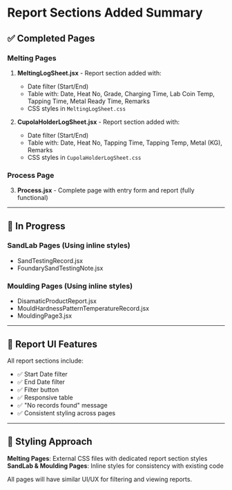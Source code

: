 # Report Sections Added Summary

## ✅ Completed Pages

### Melting Pages
1. **MeltingLogSheet.jsx** - Report section added with:
   - Date filter (Start/End)
   - Table with: Date, Heat No, Grade, Charging Time, Lab Coin Temp, Tapping Time, Metal Ready Time, Remarks
   - CSS styles in `MeltingLogSheet.css`

2. **CupolaHolderLogSheet.jsx** - Report section added with:
   - Date filter (Start/End)
   - Table with: Date, Heat No, Tapping Time, Tapping Temp, Metal (KG), Remarks
   - CSS styles in `CupolaHolderLogSheet.css`

### Process Page
3. **Process.jsx** - Complete page with entry form and report (fully functional)

---

## 🔄 In Progress

### SandLab Pages (Using inline styles)
- SandTestingRecord.jsx
- FoundarySandTestingNote.jsx

### Moulding Pages (Using inline styles)
- DisamaticProductReport.jsx
- MouldHardnessPatternTemperatureRecord.jsx
- MouldingPage3.jsx

---

## 📝 Report UI Features

All report sections include:
- ✅ Start Date filter
- ✅ End Date filter
- ✅ Filter button
- ✅ Responsive table
- ✅ "No records found" message
- ✅ Consistent styling across pages

---

## 🎨 Styling Approach

**Melting Pages**: External CSS files with dedicated report section styles
**SandLab & Moulding Pages**: Inline styles for consistency with existing code

All pages will have similar UI/UX for filtering and viewing reports.

